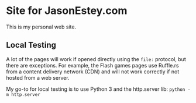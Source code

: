 # Site for JasonEstey.com

This is my personal web site.

## Local Testing

A lot of the pages will work if opened directly using the `file:` protocol, but there are exceptions. For example, the Flash games pages use Ruffle.rs from a content delivery network (CDN) and will not work correctly if not hosted from a web server.

My go-to for local testing is to use Python 3 and the http.server lib: `python -m http.server`
